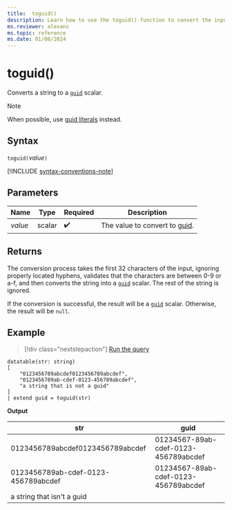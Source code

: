 ```yaml
---
title:  toguid()
description: Learn how to use the toguid() function to convert the input string to a `guid` scalar.
ms.reviewer: alexans
ms.topic: reference
ms.date: 01/08/2024
---
```

# toguid()

Converts a string to a [`guid`](./scalar-data-types/guid.md) scalar.

> [!NOTE]
> When possible, use [guid literals](./scalar-data-types/guid.md#guid-literals) instead.

## Syntax

`toguid(`*value*`)`

[!INCLUDE [syntax-conventions-note](../../includes/syntax-conventions-note.md)]

## Parameters

| Name | Type | Required | Description |
|--|--|--|--|
| *value* | scalar |  :heavy_check_mark: | The value to convert to [guid](scalar-data-types/guid.md).|

## Returns

The conversion process takes the first 32 characters of the input, ignoring properly located hyphens, validates that the characters are between 0-9 or a-f, and then converts the string into a [`guid`](./scalar-data-types/guid.md) scalar. The rest of the string is ignored.

If the conversion is successful, the result will be a [`guid`](./scalar-data-types/guid.md) scalar. Otherwise, the result will be `null`.

## Example

> [!div class="nextstepaction"]
> <a href="https://dataexplorer.azure.com/clusters/help/databases/Samples?query=H4sIAAAAAAAAA0tJLAHCpJxUjeKSIisFIJGZl67JyxXNy6UABEoGhkbGJqZm5haWiUnJKalp6HwlHSwKdUEyuiARXaxqE6H2KJRkJJYoZBYr5OWXKCQqpJdmpijxcsXyctUopFaUpOalgIUUbBVK8kEMkBM1ATuW7RixAAAA" target="_blank">Run the query</a>

```kusto
datatable(str: string)
[
    "0123456789abcdef0123456789abcdef",
    "0123456789ab-cdef-0123-456789abcdef",
    "a string that is not a guid"
]
| extend guid = toguid(str)
```

**Output**

|str|guid|
|---|---|
|0123456789abcdef0123456789abcdef|01234567-89ab-cdef-0123-456789abcdef|
|0123456789ab-cdef-0123-456789abcdef|01234567-89ab-cdef-0123-456789abcdef|
|a string that isn't a guid||
